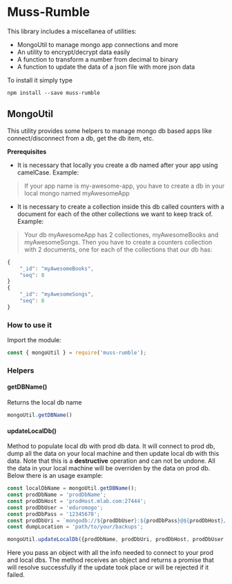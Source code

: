 # Muss-Rumble

This library includes a miscellanea of utilities:

- MongoUtil to manage mongo app connections and more
- An utility to encrypt/decrypt data easily
- A function to transform a number from decimal to binary
- A function to update the data of a json file with more json data

To install it simply type

`npm install --save muss-rumble`

## MongoUtil

This utility provides some helpers to manage mongo db based apps like connect/disconnect from a db, get the db item, etc.

**Prerequisites**

- It is necessary that locally you create a db named after your app using camelCase. Example: 

> If your app name is my-awesome-app, you have to create a db in your local mongo named myAwesomeApp

- It is necessary to create a collection inside this db called counters with a document for each of the other collections we want to keep track of. Example: 

> Your db myAwesomeApp has 2 collectiones, myAwesomeBooks and myAwesomeSongs. Then you have to create a counters collection with 2 documents, one for each of the collections that our db has:


```javascript
{
    "_id": "myAwesomeBooks",
    "seq": 8
}
{
    "_id": "myAwesomeSongs",
    "seq": 8
}
```


### How to use it

Import the module:

```javascript
const { mongoUtil } = require('muss-rumble');
```

### Helpers

#### getDBName()

Returns the local db name

```javascript
mongoUtil.getDBName()
```

#### updateLocalDb()

Method to populate local db with prod db data. It will connect to prod db, dump all the data on your local machine and then update local db with this data. Note that this is a **destructive** operation and can not be undone. All the data in your local machine will be overriden by the data on prod db. Below there is an usage example:

```javascript
const localDbName = mongoUtil.getDBName();
const prodDbName = 'prodDbName';
const prodDbHost = 'prodHost.mlab.com:27444';
const prodDbUser = 'eduromogo';
const prodDbPass = '12345678';
const prodDbUri = `mongodb://${prodDbUser}:${prodDbPass}@${prodDbHost}/${prodDbName}`;
const dumpLocation = 'path/to/your/backups';

mongoUtil.updateLocalDb({prodDbName, prodDbUri, prodDbHost, prodDbUser, prodDbPass, dumpLocation, localDbName})
```

Here you pass an object with all the info needed to connect to your prod and local dbs. The method receives an object and returns a promise that will resolve successfully if the update took place or  will be rejected if it failed.